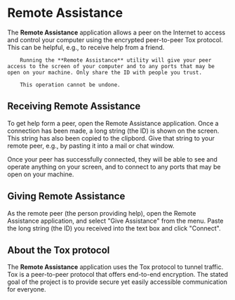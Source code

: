 # Remote Assistance

The __Remote Assistance__ application allows a peer on the Internet to access and control your computer using the encrypted peer-to-peer Tox protocol. This can be helpful, e.g., to receive help from a friend.

``` .. warning::
    Running the **Remote Assistance** utility will give your peer access to the screen of your computer and to any ports that may be open on your machine. Only share the ID with people you trust.
    
    This operation cannot be undone.
```

## Receiving Remote Assistance

To get help form a peer, open the Remote Assistance application. Once a connection has been made, a long string (the ID) is shown on the screen. This string has also been copied to the clipbord. Give that string to your remote peer, e.g., by pasting it into a mail or chat window.

Once your peer has successfully connected, they will be able to see and operate anything on your screen, and to connect to any ports that may be open on your machine.

## Giving Remote Assistance

As the remote peer (the person providing help), open the Remote Assistance application, and select "Give Assistance" from the menu. Paste the long string (the ID) you received into the text box and click "Connect".

## About the Tox protocol

The __Remote Assistance__ application uses the Tox protocol to tunnel traffic. Tox is a peer-to-peer protocol that offers end-to-end encryption. The stated goal of the project is to provide secure yet easily  accessible communication for everyone.
